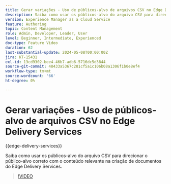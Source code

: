 ```yaml
---
title: Gerar variações - Uso de públicos-alvo de arquivos CSV no Edge Delivery Services
description: Saiba como usar os públicos-alvo do arquivo CSV para direcionar o público-alvo correto com o conteúdo relevante na criação de documentos do Edge Delivery Services.
version: Experience Manager as a Cloud Service
feature: Authoring
topic: Content Management
role: Admin, Developer, Leader, User
level: Beginner, Intermediate, Experienced
doc-type: Feature Video
duration: 62
last-substantial-update: 2024-05-08T00:00:00Z
jira: KT-15431
exl-id: 13cd9302-bee4-46b7-adb6-5716dc5d3844
source-git-commit: 48433a5367c281cf5a1c106b08a1306f1b0e8ef4
workflow-type: tm+mt
source-wordcount: '66'
ht-degree: 0%

---
```


# Gerar variações - Uso de públicos-alvo de arquivos CSV no Edge Delivery Services

{{edge-delivery-services}}

Saiba como usar os públicos-alvo do arquivo CSV para direcionar o público-alvo correto com o conteúdo relevante na criação de documentos do Edge Delivery Services.

>[!VIDEO](https://video.tv.adobe.com/v/3436892/?learn=on&captions=por_br)
